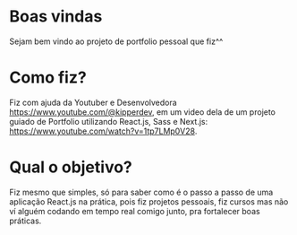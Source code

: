 # Boas vindas
Sejam bem vindo ao projeto de portfolio pessoal que fiz^^

# Como fiz?
Fiz com ajuda da Youtuber e Desenvolvedora https://www.youtube.com/@kipperdev, em um video dela de um projeto guiado de Portfolio utilizando React.js, Sass e Next.js: https://www.youtube.com/watch?v=1tp7LMp0V28.

# Qual o objetivo?
Fiz mesmo que simples, só para saber como é o passo a passo de uma aplicação React.js na prática, pois fiz projetos pessoais, fiz cursos mas não ví alguém codando em tempo real comigo junto, pra fortalecer boas práticas.

